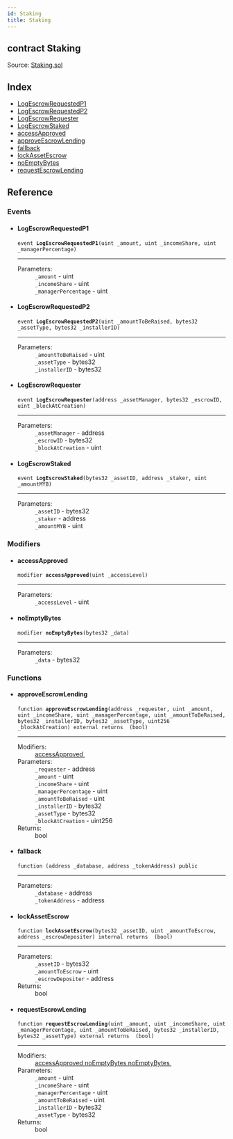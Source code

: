 ```yaml
---
id: Staking
title: Staking
---
```


<div class="contract-doc"><div class="contract"><h2 class="contract-header"><span class="contract-kind">contract</span> Staking</h2><div class="source">Source: <a href="https://github.com/MyBitFoundation/MyBit/blob/v1.0.0/contracts/Staking.sol" target="_blank">Staking.sol</a></div></div><div class="index"><h2>Index</h2><ul><li><a href="Staking.html#LogEscrowRequestedP1">LogEscrowRequestedP1</a></li><li><a href="Staking.html#LogEscrowRequestedP2">LogEscrowRequestedP2</a></li><li><a href="Staking.html#LogEscrowRequester">LogEscrowRequester</a></li><li><a href="Staking.html#LogEscrowStaked">LogEscrowStaked</a></li><li><a href="Staking.html#accessApproved">accessApproved</a></li><li><a href="Staking.html#approveEscrowLending">approveEscrowLending</a></li><li><a href="Staking.html#">fallback</a></li><li><a href="Staking.html#lockAssetEscrow">lockAssetEscrow</a></li><li><a href="Staking.html#noEmptyBytes">noEmptyBytes</a></li><li><a href="Staking.html#requestEscrowLending">requestEscrowLending</a></li></ul></div><div class="reference"><h2>Reference</h2><div class="events"><h3>Events</h3><ul><li><div class="item event"><span id="LogEscrowRequestedP1" class="anchor-marker"></span><h4 class="name">LogEscrowRequestedP1</h4><div class="body"><code class="signature">event <strong>LogEscrowRequestedP1</strong><span>(uint _amount, uint _incomeShare, uint _managerPercentage) </span></code><hr/><dl><dt><span class="label-parameters">Parameters:</span></dt><dd><div><code>_amount</code> - uint</div><div><code>_incomeShare</code> - uint</div><div><code>_managerPercentage</code> - uint</div></dd></dl></div></div></li><li><div class="item event"><span id="LogEscrowRequestedP2" class="anchor-marker"></span><h4 class="name">LogEscrowRequestedP2</h4><div class="body"><code class="signature">event <strong>LogEscrowRequestedP2</strong><span>(uint _amountToBeRaised, bytes32 _assetType, bytes32 _installerID) </span></code><hr/><dl><dt><span class="label-parameters">Parameters:</span></dt><dd><div><code>_amountToBeRaised</code> - uint</div><div><code>_assetType</code> - bytes32</div><div><code>_installerID</code> - bytes32</div></dd></dl></div></div></li><li><div class="item event"><span id="LogEscrowRequester" class="anchor-marker"></span><h4 class="name">LogEscrowRequester</h4><div class="body"><code class="signature">event <strong>LogEscrowRequester</strong><span>(address _assetManager, bytes32 _escrowID, uint _blockAtCreation) </span></code><hr/><dl><dt><span class="label-parameters">Parameters:</span></dt><dd><div><code>_assetManager</code> - address</div><div><code>_escrowID</code> - bytes32</div><div><code>_blockAtCreation</code> - uint</div></dd></dl></div></div></li><li><div class="item event"><span id="LogEscrowStaked" class="anchor-marker"></span><h4 class="name">LogEscrowStaked</h4><div class="body"><code class="signature">event <strong>LogEscrowStaked</strong><span>(bytes32 _assetID, address _staker, uint _amountMYB) </span></code><hr/><dl><dt><span class="label-parameters">Parameters:</span></dt><dd><div><code>_assetID</code> - bytes32</div><div><code>_staker</code> - address</div><div><code>_amountMYB</code> - uint</div></dd></dl></div></div></li></ul></div><div class="modifiers"><h3>Modifiers</h3><ul><li><div class="item modifier"><span id="accessApproved" class="anchor-marker"></span><h4 class="name">accessApproved</h4><div class="body"><code class="signature">modifier <strong>accessApproved</strong><span>(uint _accessLevel) </span></code><hr/><dl><dt><span class="label-parameters">Parameters:</span></dt><dd><div><code>_accessLevel</code> - uint</div></dd></dl></div></div></li><li><div class="item modifier"><span id="noEmptyBytes" class="anchor-marker"></span><h4 class="name">noEmptyBytes</h4><div class="body"><code class="signature">modifier <strong>noEmptyBytes</strong><span>(bytes32 _data) </span></code><hr/><dl><dt><span class="label-parameters">Parameters:</span></dt><dd><div><code>_data</code> - bytes32</div></dd></dl></div></div></li></ul></div><div class="functions"><h3>Functions</h3><ul><li><div class="item function"><span id="approveEscrowLending" class="anchor-marker"></span><h4 class="name">approveEscrowLending</h4><div class="body"><code class="signature">function <strong>approveEscrowLending</strong><span>(address _requester, uint _amount, uint _incomeShare, uint _managerPercentage, uint _amountToBeRaised, bytes32 _installerID, bytes32 _assetType, uint256 _blockAtCreation) </span><span>external </span><span>returns  (bool) </span></code><hr/><dl><dt><span class="label-modifiers">Modifiers:</span></dt><dd><a href="Staking.html#accessApproved">accessApproved </a></dd><dt><span class="label-parameters">Parameters:</span></dt><dd><div><code>_requester</code> - address</div><div><code>_amount</code> - uint</div><div><code>_incomeShare</code> - uint</div><div><code>_managerPercentage</code> - uint</div><div><code>_amountToBeRaised</code> - uint</div><div><code>_installerID</code> - bytes32</div><div><code>_assetType</code> - bytes32</div><div><code>_blockAtCreation</code> - uint256</div></dd><dt><span class="label-return">Returns:</span></dt><dd>bool</dd></dl></div></div></li><li><div class="item function"><span id="fallback" class="anchor-marker"></span><h4 class="name">fallback</h4><div class="body"><code class="signature">function <strong></strong><span>(address _database, address _tokenAddress) </span><span>public </span></code><hr/><dl><dt><span class="label-parameters">Parameters:</span></dt><dd><div><code>_database</code> - address</div><div><code>_tokenAddress</code> - address</div></dd></dl></div></div></li><li><div class="item function"><span id="lockAssetEscrow" class="anchor-marker"></span><h4 class="name">lockAssetEscrow</h4><div class="body"><code class="signature">function <strong>lockAssetEscrow</strong><span>(bytes32 _assetID, uint _amountToEscrow, address _escrowDepositer) </span><span>internal </span><span>returns  (bool) </span></code><hr/><dl><dt><span class="label-parameters">Parameters:</span></dt><dd><div><code>_assetID</code> - bytes32</div><div><code>_amountToEscrow</code> - uint</div><div><code>_escrowDepositer</code> - address</div></dd><dt><span class="label-return">Returns:</span></dt><dd>bool</dd></dl></div></div></li><li><div class="item function"><span id="requestEscrowLending" class="anchor-marker"></span><h4 class="name">requestEscrowLending</h4><div class="body"><code class="signature">function <strong>requestEscrowLending</strong><span>(uint _amount, uint _incomeShare, uint _managerPercentage, uint _amountToBeRaised, bytes32 _installerID, bytes32 _assetType) </span><span>external </span><span>returns  (bool) </span></code><hr/><dl><dt><span class="label-modifiers">Modifiers:</span></dt><dd><a href="Staking.html#accessApproved">accessApproved </a><a href="Staking.html#noEmptyBytes">noEmptyBytes </a><a href="Staking.html#noEmptyBytes">noEmptyBytes </a></dd><dt><span class="label-parameters">Parameters:</span></dt><dd><div><code>_amount</code> - uint</div><div><code>_incomeShare</code> - uint</div><div><code>_managerPercentage</code> - uint</div><div><code>_amountToBeRaised</code> - uint</div><div><code>_installerID</code> - bytes32</div><div><code>_assetType</code> - bytes32</div></dd><dt><span class="label-return">Returns:</span></dt><dd>bool</dd></dl></div></div></li></ul></div></div></div>
